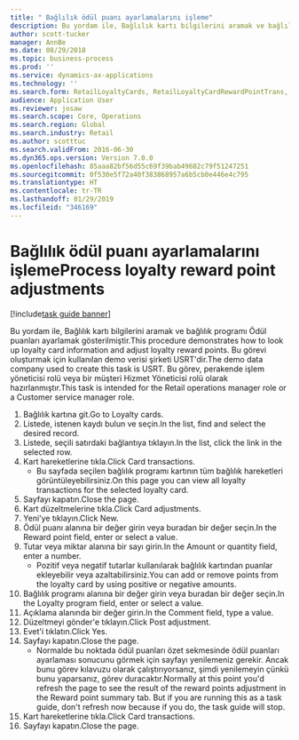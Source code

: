 ```yaml
---
title: " Bağlılık ödül puanı ayarlamalarını işleme"
description: Bu yordam ile, Bağlılık kartı bilgilerini aramak ve bağlılık programı Ödül puanları ayarlamak gösterilmiştir.
author: scott-tucker
manager: AnnBe
ms.date: 08/29/2018
ms.topic: business-process
ms.prod: ''
ms.service: dynamics-ax-applications
ms.technology: ''
ms.search.form: RetailLoyaltyCards, RetailLoyaltyCardRewardPointTrans, RetailLoyaltyCardRewardPointAdjustment, RetailAffiliationLookup
audience: Application User
ms.reviewer: josaw
ms.search.scope: Core, Operations
ms.search.region: Global
ms.search.industry: Retail
ms.author: scotttuc
ms.search.validFrom: 2016-06-30
ms.dyn365.ops.version: Version 7.0.0
ms.openlocfilehash: 85aaa82bf56d55c69f39bab49682c79f51247251
ms.sourcegitcommit: 0f530e5f72a40f383868957a6b5cb0e446e4c795
ms.translationtype: HT
ms.contentlocale: tr-TR
ms.lasthandoff: 01/29/2019
ms.locfileid: "346169"
---
```

# <a name="process-loyalty-reward-point-adjustments"></a><span data-ttu-id="9fc45-103"> Bağlılık ödül puanı ayarlamalarını işleme</span><span class="sxs-lookup"><span data-stu-id="9fc45-103">Process loyalty reward point adjustments</span></span>

[!include[task guide banner](../includes/task-guide-banner.md)]

<span data-ttu-id="9fc45-104">Bu yordam ile, Bağlılık kartı bilgilerini aramak ve bağlılık programı Ödül puanları ayarlamak gösterilmiştir.</span><span class="sxs-lookup"><span data-stu-id="9fc45-104">This procedure demonstrates how to look up loyalty card information and adjust loyalty reward points.</span></span> <span data-ttu-id="9fc45-105">Bu görevi oluşturmak için kullanılan demo verisi şirketi USRT'dir.</span><span class="sxs-lookup"><span data-stu-id="9fc45-105">The demo data company used to create this task is USRT.</span></span> <span data-ttu-id="9fc45-106">Bu görev, perakende işlem yöneticisi rolü veya bir müşteri Hizmet Yöneticisi rolü olarak hazırlanmıştır.</span><span class="sxs-lookup"><span data-stu-id="9fc45-106">This task is intended for the Retail operations manager role or a Customer service manager role.</span></span>

1. <span data-ttu-id="9fc45-107">Bağlılık kartına git.</span><span class="sxs-lookup"><span data-stu-id="9fc45-107">Go to Loyalty cards.</span></span>
2. <span data-ttu-id="9fc45-108">Listede, istenen kaydı bulun ve seçin.</span><span class="sxs-lookup"><span data-stu-id="9fc45-108">In the list, find and select the desired record.</span></span>
3. <span data-ttu-id="9fc45-109">Listede, seçili satırdaki bağlantıya tıklayın.</span><span class="sxs-lookup"><span data-stu-id="9fc45-109">In the list, click the link in the selected row.</span></span>
4. <span data-ttu-id="9fc45-110">Kart hareketlerine tıkla.</span><span class="sxs-lookup"><span data-stu-id="9fc45-110">Click Card transactions.</span></span>
    * <span data-ttu-id="9fc45-111">Bu sayfada seçilen bağlılık programı kartının tüm bağlılık hareketleri görüntüleyebilirsiniz.</span><span class="sxs-lookup"><span data-stu-id="9fc45-111">On this page you can view all loyalty transactions for the selected loyalty card.</span></span>  
5. <span data-ttu-id="9fc45-112">Sayfayı kapatın.</span><span class="sxs-lookup"><span data-stu-id="9fc45-112">Close the page.</span></span>
6. <span data-ttu-id="9fc45-113">Kart düzeltmelerine tıkla.</span><span class="sxs-lookup"><span data-stu-id="9fc45-113">Click Card adjustments.</span></span>
7. <span data-ttu-id="9fc45-114">Yeni'ye tıklayın.</span><span class="sxs-lookup"><span data-stu-id="9fc45-114">Click New.</span></span>
8. <span data-ttu-id="9fc45-115">Ödül puanı alanına bir değer girin veya buradan bir değer seçin.</span><span class="sxs-lookup"><span data-stu-id="9fc45-115">In the Reward point field, enter or select a value.</span></span>
9. <span data-ttu-id="9fc45-116">Tutar veya miktar alanına bir sayı girin.</span><span class="sxs-lookup"><span data-stu-id="9fc45-116">In the Amount or quantity field, enter a number.</span></span>
    * <span data-ttu-id="9fc45-117">Pozitif veya negatif tutarlar kullanılarak bağlılık kartından puanlar ekleyebilir veya azaltabilirsiniz.</span><span class="sxs-lookup"><span data-stu-id="9fc45-117">You can add or remove points from the loyalty card by using positive or negative amounts.</span></span>  
10. <span data-ttu-id="9fc45-118">Bağlılık programı alanına bir değer girin veya buradan bir değer seçin.</span><span class="sxs-lookup"><span data-stu-id="9fc45-118">In the Loyalty program field, enter or select a value.</span></span>
11. <span data-ttu-id="9fc45-119">Açıklama alanında bir değer girin.</span><span class="sxs-lookup"><span data-stu-id="9fc45-119">In the Comment field, type a value.</span></span>
12. <span data-ttu-id="9fc45-120">Düzeltmeyi gönder'e tıklayın.</span><span class="sxs-lookup"><span data-stu-id="9fc45-120">Click Post adjustment.</span></span>
13. <span data-ttu-id="9fc45-121">Evet'i tıklatın.</span><span class="sxs-lookup"><span data-stu-id="9fc45-121">Click Yes.</span></span>
14. <span data-ttu-id="9fc45-122">Sayfayı kapatın.</span><span class="sxs-lookup"><span data-stu-id="9fc45-122">Close the page.</span></span>
    * <span data-ttu-id="9fc45-123">Normalde bu noktada ödül puanları özet sekmesinde ödül puanları ayarlaması sonucunu görmek için sayfayı yenilemeniz gerekir. Ancak bunu görev kılavuzu olarak çalıştırıyorsanız, şimdi yenilemeyin çünkü bunu yaparsanız, görev duracaktır.</span><span class="sxs-lookup"><span data-stu-id="9fc45-123">Normally at this point you'd refresh the page to see the result of the reward points adjustment in the Reward point summary tab. But if you are running this as a task guide, don't refresh now because if you do, the task guide will stop.</span></span>  
15. <span data-ttu-id="9fc45-124">Kart hareketlerine tıkla.</span><span class="sxs-lookup"><span data-stu-id="9fc45-124">Click Card transactions.</span></span>
16. <span data-ttu-id="9fc45-125">Sayfayı kapatın.</span><span class="sxs-lookup"><span data-stu-id="9fc45-125">Close the page.</span></span>

